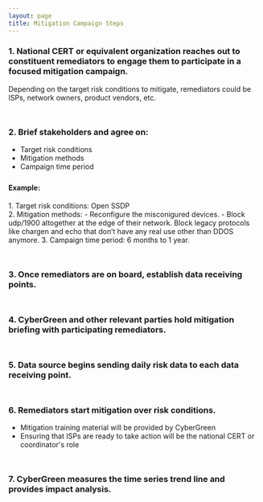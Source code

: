 ```yaml
---
layout: page
title: Mitigation Campaign Steps
---
```


### 1. National CERT or equivalent organization reaches out to constituent remediators to engage them to participate in a focused mitigation campaign.

Depending on the target risk conditions to mitigate, remediators could be ISPs, network owners, product vendors, etc.

<div style="margin-bottom: 50px">
</div>

### 2. Brief stakeholders and agree on:
*  Target risk conditions 
*  Mitigation methods 
*  Campaign time period

<div style="margin-bottom: 25px">
</div>

<h4> Example: </h4>
1. Target risk conditions: Open SSDP<br> 
2. Mitigation methods:
-  Reconfigure the misconigured devices.  
-  Block udp/1900 altogether at the edge of their network.  Block legacy protocols like chargen and echo that don’t have any real use other than DDOS anymore.
3. Campaign time period: 6 months to 1 year.


<div style="margin-bottom: 50px">
</div>

### 3. Once remediators are on board, establish data receiving points.

<div style="margin-bottom: 50px">
</div>

### 4. CyberGreen and other relevant parties hold mitigation briefing with participating remediators.  

<div style="margin-bottom: 50px">
</div>

### 5. Data source begins sending daily risk data to each data receiving point.

<div style="margin-bottom: 50px">
</div>

### 6. Remediators start mitigation over risk conditions.
* Mitigation training material will be provided by CyberGreen
* Ensuring that ISPs are ready to take action will be the national CERT or coordinator's role

<div style="margin-bottom: 50px">
</div>

### 7.	CyberGreen measures the time series trend line and provides impact analysis.
